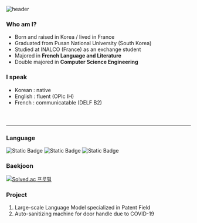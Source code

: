 ![header](https://capsule-render.vercel.app/api?type=waving&color=0:c5c8fa,100:9095ee&text=chaewon%20KIM&fontColor=4d518e&fontSize=50)

### Who am I?
- Born and raised in Korea / lived in France   
- Graduated from Pusan National University (South Korea)
- Studied at INALCO (France) as an exchange student
- Majored in **French Language and Literature**   
- Double majored in **Computer Science Engineering**   
   
### I speak
- Korean : native   
- English : fluent (OPIc IH)
- French : communicatable (DELF B2)   
 　   
　   
---
### Language
![Static Badge](https://img.shields.io/badge/C++-badge?logo=C%2B%2B&labelColor=00599C&color=00599C)
![Static Badge](https://img.shields.io/badge/C-badge?logo=C&logoColor=white&labelColor=A8B9CC&color=A8B9CC)
![Static Badge](https://img.shields.io/badge/Python-badge?logo=Python&logoColor=white&labelColor=3776AB&color=3776AB)

### Baekjoon
[![Solved.ac
프로필](http://mazassumnida.wtf/api/mini/generate_badge?boj=bbubbune)](https://solved.ac/bbubbune)

### Project
1.  Large-scale Language Model specialized in Patent Field   
2.  Auto-sanitizing machine for door handle due to COVID-19

